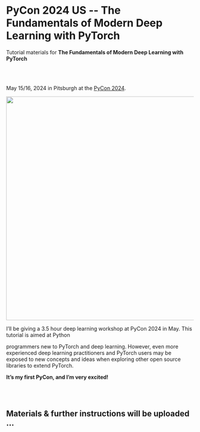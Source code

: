 # PyCon 2024 US -- The Fundamentals of Modern Deep Learning with PyTorch
Tutorial materials for **The Fundamentals of Modern Deep Learning with PyTorch**

<br>
<br>



May 15/16, 2024 in Pitsburgh at the [PyCon 2024](https://us.pycon.org/2024/).

<img src="https://sebastianraschka.com/images/talks/2024-pycon-cover.webp" width=600>

I’ll be giving a 3.5 hour deep learning workshop at PyCon 2024 in May. This tutorial is aimed at Python

programmers new to PyTorch and deep learning. However, even more experienced deep learning practitioners and PyTorch users may be exposed to new concepts and ideas when exploring other open source libraries to extend PyTorch.

**It’s my first PyCon, and I’m very excited!**


<br>
<br>


## Materials & further instructions will be uploaded ...
